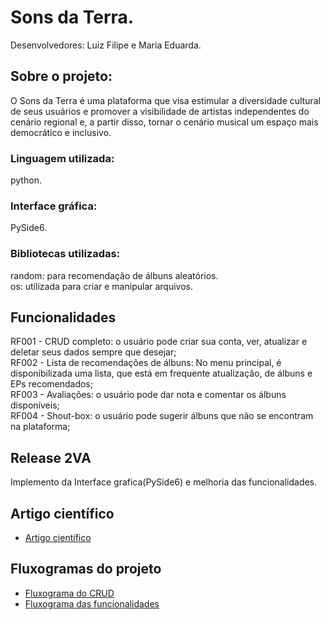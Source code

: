 # Sons da Terra.

Desenvolvedores: Luiz Filipe e Maria Eduarda.

## Sobre o projeto:
O Sons da Terra é uma plataforma que visa estimular a diversidade cultural de seus usuários e promover a visibilidade de artistas independentes do cenário regional e, a partir disso, tornar o cenário musical um espaço mais democrático e inclusivo.

### Linguagem utilizada: 
python.

### Interface gráfica: 
PySide6.

### Bibliotecas utilizadas: 
random: para recomendação de álbuns aleatórios.  
os: utilizada para criar e manipular arquivos.

## Funcionalidades

RF001 - CRUD completo: o usuário pode criar sua conta, ver, atualizar e deletar seus dados sempre que desejar;  
RF002 - Lista de recomendações de álbuns: No menu principal, é disponibilizada uma lista, que está em frequente atualização, de álbuns e EPs recomendados;  
RF003 - Avaliações: o usuário pode dar nota e comentar os álbuns disponíveis;  
RF004 - Shout-box: o usuário pode sugerir álbuns que não se encontram na plataforma; 

## Release 2VA
Implemento da Interface grafica(PySide6) e melhoria das funcionalidades.

## Artigo científico
- [Artigo científico](https://drive.google.com/file/d/1gfkvOsn4WI0ayxP1Anir_iP3CMV6GKHr/view)
  
## Fluxogramas do projeto

- [Fluxograma do CRUD](https://drive.google.com/file/d/1LdmUFJJ50fUBIOtOuPOlCgfKJaNrkG8p/view?usp=drivesdk)
- [Fluxograma das funcionalidades](https://drive.google.com/file/d/12JIuusqXzoGaLwlM3jDaPeVWD9sl-XUf/view?usp=sharing)
